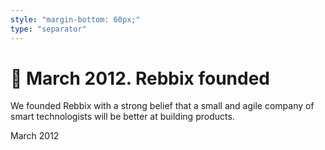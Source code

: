 ```yaml
---
style: "margin-bottom: 60px;"
type: "separator"
---
```

# 🎉 March 2012. Rebbix founded
We founded Rebbix with a strong belief that a small and agile company of smart technologists will be better at building products.
<div class="card__label">March 2012</div>
